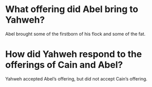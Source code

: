 # What offering did Abel bring to Yahweh?

Abel brought some of the firstborn of his flock and some of the fat.

# How did Yahweh respond to the offerings of Cain and Abel?

Yahweh accepted Abel’s offering, but did not accept Cain’s offering.
